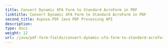 ```yaml
---
title: Convert Dynamic XFA Form to Standard AcroForm in PDF
linktitle: Convert Dynamic XFA Form to Standard AcroForm in PDF
second_title: Aspose.PDF Java PDF Processing API
description: 
type: docs
weight: 12
url: /java/pdf-form-fields/convert-dynamic-xfa-form-to-standard-acroform-in-pdf/
---
```

